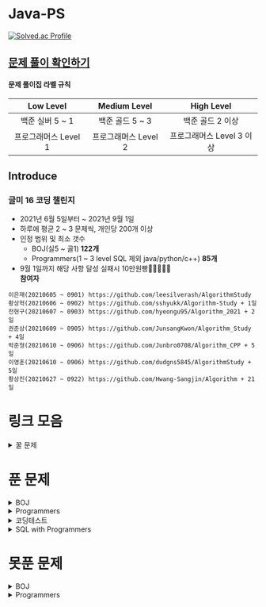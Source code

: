 # Java-PS

[![Solved.ac Profile](http://mazassumnida.wtf/api/v2/generate_badge?boj=dudqja8847)](https://solved.ac/dudqja8847/)

## [문제 풀이 확인하기](https://github.com/Sinlicon-Valley/Algorithm2021/issues)

#### 문제 풀이집 라벨 규칙

| Low Level | Medium Level | High Level |
|:------:|:------:|:------:|
|백준 실버 5 ~ 1|백준 골드 5 ~ 3|백준 골드 2 이상|
|프로그래머스 Level 1|프로그래머스 Level 2|프로그래머스 Level 3 이상|

## Introduce

### 글미 16 코딩 챌린지

- 2021년 6월 5일부터 ~ 2021년 9월 1일
- 하루에 평균 2 ~ 3 문제씩, 개인당 200개 이상
- 인정 범위 및 최소 갯수
    - BOJ(실5 ~ 골1) **122개**
    - Programmers(1 ~ 3 level SQL 제외 java/python/c++) **85개**
- 9월 1일까지 해당 사항 달성 실패시 10만원빵🤲🤲🤲🤲🤲  
  **참여자**

```이영범(20210605 ~ 0901) https://github.com/Sinlicon-Valley/Algorithm2021  
이은재(20210605 ~ 0901) https://github.com/leesilverash/AlgorithmStudy  
황상혁(20210606 ~ 0902) https://github.com/sshyukk/Algorithm-Study + 1일  
전현구(20210607 ~ 0903) https://github.com/hyeongu95/Algorithm_2021 + 2일  
권준상(20210609 ~ 0905) https://github.com/JunsangKwon/Algorithm_Study + 4일  
박준형(20210610 ~ 0906) https://github.com/Junbro0708/Algorithm_CPP + 5일  
이영훈(20210610 ~ 0906) https://github.com/dudgns5845/AlgorithmStudy + 5일  
황상진(20210627 ~ 0922) https://github.com/Hwang-Sangjin/Algorithm + 21일  
```

# 링크 모음

<details>
    <summary>꿀 문제</summary>
    문제추천 https://github.com/tony9402/baekjoon/blob/main/picked.md
</details>

# 푼 문제

<details>
    <summary>BOJ</summary>

|    문제     |       제목        |                   유형                   | 비고  |
|:---------:|:---------------:|:--------------------------------------:|:---:|
| BOJ 1003  |     피보나치 함수     |                   DP                   |  ⁉  |
| BOJ 1010  |      다리 놓기      |                   DP                   ||
| BOJ 1026  |       보물        |                Sorting                 ||
| BOJ 1051  |     숫자 정사각형     |         Implement, Brute Force         ||
| BOJ 1094  |       막대기       |             Binary Search              ||
| BOJ 1158  |     요세푸스 문제     |                 Queue                  ||
| BOJ 1197  |    최소 스패닝 트리    |        MST, Kruskal, Union Find        ||
| BOJ 1292  |    쉽게 푸는 문제     |               Implement                ||
| BOJ 1300  |      K번째 수      |             Binary Search              ||
| BOJ 1302  |      베스트셀러      |             Hash Set & Map             ||
| BOJ 1389  | 케빈 베이컨의 6단계 법칙  |          Floyd Warshall, BFS           ||
| BOJ 1406  |       에디터       |                 Stack                  ||
| BOJ 1439  |       뒤집개       |                 Greedy                 ||
| BOJ 1461  |       도서관       |                 Greedy                 ||
| BOJ 1463  |       뒤집개       |                   DP                   | 💦  |
| BOJ 1475  |       방번호       |               Implement                ||
| BOJ 1504  |    특정한 최단 경로    |            Graph, Dijkstra             ||
| BOJ 1520  |      내리막길       |             Graph, DP, DFS             ||
| BOJ 1620  | 나는야 포켓몬 마스터 이다솜 |                HashMap                 ||
| BOJ 1655  |    가운데를 말해요     |             Priority Queue             ||
| BOJ 1697  |      숨바꼭질       |                  BFS                   ||
| BOJ 1715  |     카드 정렬하기     |         Greedy, Priority Queue         ||
| BOJ 1744  |      수 묶기       |                 Greedy                 ||
| BOJ 1753  |      최단경로       |        Dijkstra, Priority Queue        ||
| BOJ 1759  |     암호 만들기      |       Combination, Backtracking        ||
| BOJ 1874  |      스택 수열      |                 Stack                  ||
| BOJ 1990  |     소수인팰린드롬     |          Math, Number Theory           ||
| BOJ 1904  |      01타일       |                   DP                   ||
| BOJ 1916  |    최소비용 구하기     |        Dijkstra, Priority Queue        ||
| BOJ 1920  |      수 찾기       |             Binary Search              ||
| BOJ 1926  |       그림        |                  BFS                   ||
| BOJ 1927  |      최소 힙       |             Priority Queue             ||
| BOJ 1931  |     회의실 배정      |                 Greedy                 ||
| BOJ 1946  |      신입사원       |                 Greedy                 ||
| BOJ 1966  |    프린터 Queue    |         Queue, Priority Queue          ||
| BOJ 1976  |      여행가자       |               Graph, BFS               ||
| BOJ 1987  |       알파벳       |                  DFS                   ||
| BOJ 1991  |      트리 순회      |                  Tree                  ||
| BOJ 2075  |     N번째 큰 수     |             Priority Queue             ||
| BOJ 2109  |      순회강연       |                 Greedy                 ||
| BOJ 2164  |      카드 2       |                 Queue                  ||
| BOJ 2174  |    로봇 시뮬레이션     |               Simulation               ||
| BOJ 2212  |       센서        |                 Greedy                 ||
| BOJ 2407  |       조합        |            Combination, DP             ||
| BOJ 2457  |     공주님의 정원     |                 Greedy                 | 💦  |
| BOJ 2493  |        탑        |                 Stack                  ||
| BOJ 2563  |       색종이       |               Implement                ||
| BOJ 2564  |       경비원       |               Implement                ||
| BOJ 2573  |       빙산        |         Graph, BFS, Implement          ||
| BOJ 2577  |     숫자의 개수      |                 String                 ||
| BOJ 2578  |       빙고        |               Implement                ||
| BOJ 2583  |     영역 구하기      |                  BFS                   ||
| BOJ 2609  |  최대공약수와 최소공배수   |          Math, Number Theory           ||
| BOJ 2644  |      촌수계산       |                  BFS                   ||
| BOJ 2696  |     중앙값 구하기     |             Priority Queue             ||
| BOJ 2776  |       암기왕       |             Hash Set & Map             ||
| BOJ 2799  |      블라인드       |               Implement                ||
| BOJ 2839  |      설탕배달       |                   DP                   ||
| BOJ 2847  |   게임을 만든 동준이    |                 Greedy                 ||
| BOJ 2947  |      나무조각       |               Simulation               ||
| BOJ 2960  |   에라토스테네스의 체    |               Implement                ||
| BOJ 3055  |       탈출        |                  BFS                   ||
| BOJ 3107  |      IPv6       |           Implement, String            ||
| BOJ 3190  |        뱀        |               Implement                ||
|BOJ 3197|백조의 호수|Graph, BFS||
| BOJ 3425  |       고스택       |            Implement, Stack            ||
| BOJ 4179  |       불!        |                  BFS                   ||
| BOJ 4358  |       생태학       |             Hash Set & Map             ||
| BOJ 4796  |       캠핑        |                 Greedy                 ||
| BOJ 4963  |      섬의 개수      |                  BFS                   ||
| BOJ 5397  |       키로거       |                 Stack                  ||
| BOJ 5430  |       AC        |               Implement                ||
| BOJ 5567  |       결혼식       |      Implement, Graph Search, BFS      ||
| BOJ 5972  |      택배 배송      | Graph Search, Dijkstra, Priority Queue ||
| BOJ 6593  |      상범 빌딩      |               Graph, BFS               ||
| BOJ 6603  |       로또        |       Combination, Backtracking        ||
| BOJ 7576  |       토마토       |                  BFS                   ||
| BOJ 7562  |     나이트의 이동     |                  BFS                   ||
| BOJ 7785  |    회사에 있는 사람    |                HashSet                 ||
| BOJ 8979  |       올림픽       |               Implement                ||
| BOJ 9184  |    신나는 함수 실행    |                   DP                   ||
| BOJ 9461  |     파도반 수열      |                   DP                   ||
| BOJ 9625  |      BABBA      |                   DP                   ||
| BOJ 9663  |     N-Queen     |              Backtracking              | 💦  |
| BOJ 9935  |     문자열 폭발      |             String, Stack              ||
| BOJ 10026 |      적록색약       |                  BFS                   ||
| BOJ 10157 |      자리배정       |               Implement                ||
| BOJ 10807 |      개수 세기      |               Implement                ||
| BOJ 10814 |   나이순 Sorting   |                Sorting                 ||
| BOJ 10816 |     숫자 카드2      |                HashMap                 ||
| BOJ 10828 |      Stack      |                 Stack                  ||
| BOJ 10845 |      Queue      |                 Queue                  ||
| BOJ 10972 |      다음 순열      |              Permutation               ||
| BOJ 10973 |      이전 순열      |              Permutation               ||
|BOJ 11000|강의실 배정|Priority Queue, Greedy||
| BOJ 11047 |      동전 0       |                 Greedy                 ||
| BOJ 11170 |      0의 개수      |              Brute Force               ||
| BOJ 11279 |      최대 힙       |             Priority Queue             ||
| BOJ 11286 |      절댓값 힙      |             Priority Queue             ||
| BOJ 11399 |       ATM       |                 Greedy                 ||
| BOJ 11403 |      경로 찾기      |             Floyd Warshall             ||
| BOJ 11404 |      플로이드       |             Floyd Warshall             ||
| BOJ 11501 |       주식        |                 Greedy                 ||
| BOJ 11650 |     좌표 정렬하기     |                Sorting                 ||
| BOJ 11651 |    좌표 정렬하기2     |                Sorting                 ||
| BOJ 11724 |    연결 요소의 개수    |                  BFS                   ||
| BOJ 11866 |    요세푸스 문제 0    |                 Queue                  ||
| BOJ 13164 |     행복 유치원      |                 Greedy                 ||
| BOJ 13305 |       주유소       |                 Greedy                 | 💦  |
| BOJ 13335 |       트럭        |         Implement, Simulation          ||
| BOJ 13414 |      수강신청       |             Hash Set & Map             ||
| BOJ 14235 |    크리스마스 선물     |             Priority Queue             ||
| BOJ 14500 |      테트로미노      |         Brute Force, Implement         ||
| BOJ 14503 |     로봇 청소기      |         Implement, Simulation          ||
| BOJ 14719 |       빗물        |         Implement, Simulation          ||
| BOJ 14923 |      미로탈출       |               BFS, Graph               ||
| BOJ 14940 |     쉬운 최단거리     |               Graph, BFS               ||
| BOJ 15649 |     N과 M(1)     |              Backtracking              ||
| BOJ 15650 |     N과 M(2)     |              Backtracking              ||
| BOJ 15651 |     N과 M(3)     |              Backtracking              ||
| BOJ 15652 |     N과 M(4)     |              Backtracking              ||
| BOJ 15654 |     N과 M(5)     |              Backtracking              ||
| BOJ 15655 |     N과 M(6)     |              Backtracking              ||
| BOJ 15656 |     N과 M(7)     |              Backtracking              ||
| BOJ 15657 |     N과 M(8)     |              Backtracking              ||
| BOJ 15663 |     N과 M(9)     |              Backtracking              ||
| BOJ 15664 |    N과 M(10)     |              Backtracking              ||
| BOJ 15665 |    N과 M(11)     |              Backtracking              ||
| BOJ 15666 |    N과 M(12)     |              Backtracking              ||
| BOJ 15686 |      치킨 배달      |               Implement                | 👍  |
| BOJ 15903 |    카드 합체 놀이     |         Greedy, Priority Queue         ||
| BOJ 11652 |       카드        |              Brute Force               ||
| BOJ 16953 |     A -> B      |           Greedy, Graph, BFS           ||
| BOJ 17129 |  윌리암슨수액빨이딱따구리   |               Graph, BFS               ||
| BOJ 17219 |     비밀번호 찾기     |                HashMap                 ||
| BOJ 17298 |       오큰수       |                 Stack                  | 💦  |
| BOJ 17478 |   재귀함수가 뭔가요?    |          Recursion, Implement          ||
| BOJ 18352 |  특정 거리의 도시 찾기   |             Dijkstra, BFS              ||
| BOJ 18405 |     경쟁적 점염      |         Implement, BFS, Graph          ||
| BOJ 19640 |     화장실의 규칙     | Implement, Simulation, Priority Queue  ||

</details>

<details>
    <summary>Programmers</summary>

| 문제 | 제목 |          유형          | 비고 |
|:------:|:------:|:--------------------:|:------:|
|Programmers|기능 개발|     Stack, Queue     ||
|Programmers|다리를 지나는 트럭|        Queue         ||
|Programmers|프린터|        Queue         ||
|Programmers|주식가격|     Stack, Queue     ||
|Programmers|K번째 수|       Sorting        ||
|Programmers|포켓몬|       HashSet        ||
|Programmers|크레인 인형뽑기 게임|   Stack, Implement   |2019 카카오 개발자 겨울 인턴십|
|Programmers|신규 아이디 추천|  String, Implement   |2021 KAKAO BLIND RECRUITMENT|
|Programmers|완주하지 못한 선수|       HashMap        ||
|Programmers|가운데 글자 가져오기|        String        ||
|Programmers|키패드 누르기|      Implement       |2020 카카오 인턴십|
|Programmers|모의고사|Brute Force, Implement||
|Programmers|로또의 최고 순위와 최저 순위|      Implement       |2021 Dev-Matching: 웹 백엔드 개발자(상반기)|
|Programmers|내적|      Implement       |월간 코드 챌린지 시즌1|
|Programmers|실패율|  Implement, Sorting  |2019 KAKAO BLIND RECRUITMENT|
|Programmers|2016|      Implement       ||
|Programmers|두 개 뽑아서 더하기|       HashSet        |월간 코드 챌린지 시즌1|
|Programmers|비밀지도|      Implement       |2018 KAKAO BLIND RECRUITMENT|
|Programmers|진법 뒤집기|      Implement       |월간 코드 챌린지 시즌 1|
|Programmers|음양 더하기|      Implement       |월간 코드 챌린지 시즌 2|
|Programmers|예산|        Greedy        |Summer/Winter Coding(~2018)|
|Programmers|체육복|        Greedy        ||
|Programmers|약수의 개수와 덧셈|      Implement       |월간 코드 챌린지 시즌 2|
|Programmers|같은 숫자는 싫어|      Implement       ||
|Programmers|하샤드 수|      Implement       ||
|Programmers|나누어 떨어지는 숮자 배열|      Implement       ||
|Programmers|두 정수 사이의 합|      Implement       ||
|Programmers|오픈채팅방|  HashMap, Implement  |2019 KAKAO BLIND RECRUITMENT|
|Programmers|다트게임|  String, Implement   |2018 KAKAO BLIND RECRUITMENT|
|Programmers|서울에서 김서방 찾기|      Implement       ||
|Programmers|String 내 p와 y의 개수|      Implement       ||
|Programmers|수박수박수박수박수박수?|      Implement       ||
|Programmers|문자열을 정수로 바꾸기|      Implement       ||
|Programmers|이상한 문자 만들기|      Implement       ||
|Programmers|직사각형 별찍기|      Implement       ||
|Programmers|콜라츠 추측|      Implement       ||
|Programmers|x만큼 간격이 있는 n개의 숫자|      Implement       ||
|Programmers|짝수와 홀수|      Implement       ||
|Programmers|행렬의 덧셈|      Implement       ||
|Programmers|평균 구하기|      Implement       ||
|Programmers|정수 제곱근 판별|      Implement       ||
|Programmers|더 맵게|    Priority Queue    ||
|Programmers|게임 맵 최단거리|         BFS          |찾아라 프로그래밍 마에스터|
|Programmers|프린터|   Queue, Implement   ||
|Programmers|카카오프렌즈 컬러링북|         BFS          |2017 카카오코드 예선|
|Programmers|프렌즈4블록|Implement, Brute Force|2018 KAKAO BLIND RECRUITMENT|
|Programmers|올바른 괄호|        Stack         ||
|Programmers|땅따먹기|          DP          ||
|Programmers|타겟 넘버|         DFS          ||
|Programmers|카펫|Brute Force, Implement||
|Programmers|가장 큰 수|  Greedy, Implement   |
|Programmers|전화번호 목록|         Hash         ||
|Programmers|네트워크|      BFS, Graph      ||
|Programmers|짝지어 제거하기|        Stack         |2017 팁스타운|
|Programmers|메뉴 리뉴얼| HashMap, Combination |2021 KAKAO BLIND RECRUITMENT|
|Programmers|124 나라의 숫자|      Implement       ||
|Programmers|JadenCase 문자열 만들기|      Implement       ||
|Programmers|큰 수 만들기|      Implement       ||
|Programmers|배달|    Dijkstra, BFS     |Summer/Winter Coding(~2018)|
|Programmers|파일명 정렬|  String, Implement   |2018 KAKAO BLIND RECRUITMENT|
|Programmers|2개 이하로 다른 비트|  String, Implement   |월간 코드 챌린지 시즌2|
|Programmers|부족한 금액 계산하기|      Implement       |위클리 챌린지 1주차|
|Programmers|최솟값 만들기|      Implement       ||
|Programmers|정수 내림차순으로 배치하기|      Implement       ||
|Programmers|최댓값과 최솟값|      Implement       ||
|Programmers|N개의 최소공배수| Math, Number Theory  ||
|Programmers|최대공약수와 최소공배수| Math, Number Theory  ||
|Programmers|약수의 합| Math, Number Theory  ||
|Programmers|소수 찾기| Math, Number Theory  ||
|Programmers|문자열 내 마음대로 정렬하기|      Implement       ||
|Programmers|숫자 문자열과 영단어|  Implement, String   ||
|Programmers|문자열 내림차순으로 배치하기|  Implement, String   ||
|Programmers|시저암호|      Implement       ||
|Programmers|상호평가|      Implement       |위클리 챌린지 2주차|
|Programmers|직업군 추천하기|      Implement       |위클리 챌린지 4주차|
|Programmers|영어 끝말잇기|    Hash Set & Map    |Summer/Winter Coding(~2018)|
|Programmers|광고 삽입|      Simulation      |2021 KAKAO BLIND RECRUITMENT|
|Programmers|방문 길이|      Simulation      |Summer/Winter Coding(~2018)|
|Programmers|문자열 압축|  String, Implement   |2020 KAKAO BLIND RECRUITMENT|
|Programmers|입실 퇴실|      Simulation      |위클리 챌린지 7주차|
|Programmers|순위 검색|     Bit Masking      |2021 KAKAO BLIND RECRUITMENT|
|Programmers|최소 직사각형|      Implement       |위클리 챌린지 8주차|
|Programmers|복서 정렬하기|      Implement       |위클리 챌린지 6주차|
|Programmers|모음사전|          DP          |위클리 챌린지 8주차|
|Programmers|피로도|         DFS          |위클리 챌린지 12주차|
|Programmers|없는 숫자 더하기|Implement|월간 코드 챌린지 시즌3|
|Programmers|다음 큰 숫자|Implement||

</details>

<details>
    <summary>코딩테스트</summary>

| 문제 | 제목 | 유형 | 비고 |
|:------:|:------:|:------:|:------:|
|N**|Merge & Branch|Implement||
|N**|공격준비|Greedy||
|N**|갈등|Permutation||

</details>

<details>
    <summary>SQL with Programmers</summary>

| 문제 | 제목 | 유형 | 비고 |
|:------:|:------:|:------:|:------:|
|Programmers|모든 레코드 조회하기|SELECT||
|Programmers|역순 정렬하기|SELECT, ORDER BY DESC||

</details>

# 못푼 문제

<details>
    <summary>BOJ</summary>

| 문제 | 제목 | 유형 | 비고 |
|:------:|:------:|:------:|:------:|
|BOJ 1359|복권|Bit Masking||
|BOJ 2468|안전영역|BFS||
|BOJ 15683|감시|Simulation||

</details>
<details>
    <summary>Programmers</summary>

<!-- summary 아래 한칸 공백 두고 내용 삽입 -->

</details>


